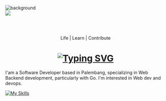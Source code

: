 ![background](https://github.com/user-attachments/assets/d6e00fda-279f-4db3-9eea-1bd727fa7778)  
<img align="center" src="https://visitor-badge.laobi.icu/badge?page_id=mrizkisaputra.visitor-badge"/>

<br>
<br>

<p align="center">Life | Learn | Contribute</p>  
<h1 align="center">
  <a href="https://git.io/typing-svg"><img src="https://readme-typing-svg.demolab.com?font=Space+Mono&weight=500&size=25&duration=2500&pause=2000&center=true&width=435&lines=Hello+%F0%9F%91%8B;I'm+Muhammat+Rizki+Saputra" alt="Typing SVG" /></a>
</h1>

I'am a Software Developer based in Palembang, specializing in Web Backend development, particularly with Go.
I'm interested in Web dev and devops.  

[![My Skills](https://skillicons.dev/icons?i=go,kotlin,java,js,docker,sql,git)](https://skillicons.dev)
